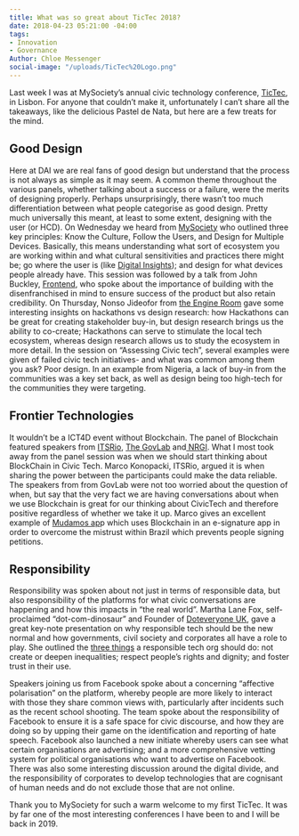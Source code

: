 ```yaml
---
title: What was so great about TicTec 2018?
date: 2018-04-23 05:21:00 -04:00
tags:
- Innovation
- Governance
Author: Chloe Messenger
social-image: "/uploads/TicTec%20Logo.png"
---
```



Last week I was at MySociety’s annual civic technology conference, [TicTec](http://tictec.mysociety.org/), in Lisbon. For anyone that couldn’t make it, unfortunately I can’t share all the takeaways, like the delicious Pastel de Nata, but here are a few treats for the mind.


## Good Design
Here at DAI we are real fans of good design but understand that the process is not always as simple as it may seem. A common theme throughout the various panels, whether talking about a success or a failure, were the merits of designing properly. 
Perhaps unsurprisingly, there wasn’t too much differentiation between what people categorise as good design. Pretty much universally this meant, at least to some extent, designing with the user (or HCD). On Wednesday we heard from [MySociety](https://www.mysociety.org/) who outlined three key principles:  Know the Culture, Follow the Users, and Design for Multiple Devices. Basically, this means understanding what sort of ecosystem you are working within and what cultural sensitivities and practices there might be; go where the user is (like [Digital Insights](https://dai-global-digital.com/tags/?tag=digital-insights)); and design for what devices people already have. This session was followed by a talk from John Buckley, [Frontend](http://www.frontend.com/), who spoke about the importance of building with the disenfranchised in mind to ensure success of the product but also retain credibility. On Thursday, Nonso Jideofor from [the Engine Room](https://www.theengineroom.org/) gave some interesting insights on hackathons vs design research: how Hackathons can be great for creating stakeholder buy-in, but design research brings us the ability to co-create; Hackathons can serve to stimulate the local tech ecosystem, whereas design research allows us to study the ecosystem in more detail.
In the session on “Assessing Civic tech”, several examples were given of failed civic tech initiatives- and what was common among them you ask? Poor design.  In an example from Nigeria, a lack of buy-in from the communities was a key set back, as well as design being too high-tech for the communities they were targeting. 

## Frontier Technologies

It wouldn’t be a ICT4D event without Blockchain. The panel of Blockchain featured speakers from [ITSRio](http://itsrio.org/), [The GovLab](http://www.thegovlab.org/) and[ NRGI](https://resourcegovernance.org/). What I most took away from the panel session was when we should start thinking about BlockChain in Civic Tech. Marco Konopacki, ITSRio, argued it is when sharing the power between the participants could make the data reliable. The speakers from from GovLab were not too worried about the question of when, but say that the very fact we are having conversations about when we use Blockchain is great for our thinking about CivicTech and therefore positive regardless of whether we take it up. Marco gives an excellent example of [Mudamos ap](https://www.mudamos.org/)p which uses Blockchain in an e-signature app in order to overcome the mistrust within Brazil which prevents people signing petitions.

## Responsibility
Responsibility was spoken about not just in terms of responsible data, but also responsibility of the platforms for what civic conversations are happening and how this impacts in “the real world”. Martha Lane Fox, self-proclaimed “dot-com-dinosaur” and Founder of [Doteveryone UK](https://doteveryone.org.uk/), gave a great key-note presentation on why responsible tech should be the new normal and how governments, civil society and corporates all have a role to play. She outlined the [three things](https://medium.com/doteveryone/introducing-the-three-cs-of-responsible-technology-5e1d7fae558) a responsible tech org should do: not create or deepen inequalities; respect people’s rights and dignity; and foster trust in their use.

Speakers joining us from Facebook spoke about a concerning “affective polarisation” on the platform, whereby people are more likely to interact with those they share common views with, particularly after incidents such as the recent school shooting. The team spoke about the responsibility of Facebook to ensure it is a safe space for civic discourse, and how they are doing so by upping their game on the identification and reporting of hate speech. Facebook also launched a new initiate whereby users can see what certain organisations are advertising; and a more comprehensive vetting system for political organisations who want to advertise on Facebook.
There was also some interesting discussion around the digital divide, and the responsibility of corporates to develop technologies that are cognisant of human needs and do not exclude those that are not online.

Thank you to MySociety for such a warm welcome to my first TicTec. It was by far one of the most interesting conferences I have been to and I will be back in 2019.

